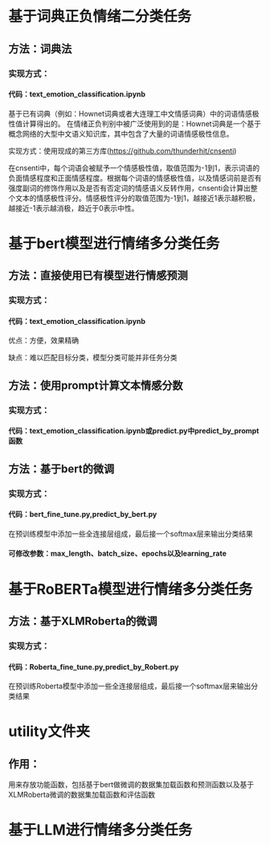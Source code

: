 # 基于词典正负情绪二分类任务
## 方法：词典法
### 实现方式：
#### 代码：text_emotion_classification.ipynb
基于已有词典（例如：Hownet词典或者大连理工中文情感词典）中的词语情感极性值计算得出的。
在情绪正负判别中被广泛使用到的是：Hownet词典是一个基于概念网络的大型中文语义知识库，其中包含了大量的词语情感极性信息。

实现方式：使用现成的第三方库(https://github.com/thunderhit/cnsenti)

在cnsenti中，每个词语会被赋予一个情感极性值，取值范围为-1到1，表示词语的负面情感程度和正面情感程度。根据每个词语的情感极性值，以及情感词前是否有强度副词的修饰作用以及是否有否定词的情感语义反转作用，cnsenti会计算出整个文本的情感极性评分。情感极性评分的取值范围为-1到1，越接近1表示越积极，越接近-1表示越消极，趋近于0表示中性。
# 基于bert模型进行情绪多分类任务
## 方法：直接使用已有模型进行情感预测
### 实现方式：
#### 代码：text_emotion_classification.ipynb
优点：方便，效果精确

缺点：难以匹配目标分类，模型分类可能并非任务分类
## 方法：使用prompt计算文本情感分数
### 实现方式：
#### 代码：text_emotion_classification.ipynb或predict.py中predict_by_prompt函数

## 方法：基于bert的微调
### 实现方式：
#### 代码：bert_fine_tune.py,predict_by_bert.py
在预训练模型中添加一些全连接层组成，最后接一个softmax层来输出分类结果
#### 可修改参数：max_length、batch_size、epochs以及learning_rate
# 基于RoBERTa模型进行情绪多分类任务
## 方法：基于XLMRoberta的微调
### 实现方式：
#### 代码：Roberta_fine_tune.py,predict_by_Robert.py
在预训练Roberta模型中添加一些全连接层组成，最后接一个softmax层来输出分类结果
#### 

# utility文件夹
## 作用：
用来存放功能函数，包括基于bert做微调的数据集加载函数和预测函数以及基于XLMRoberta微调的数据集加载函数和评估函数
# 基于LLM进行情绪多分类任务